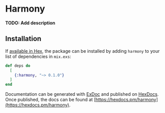 # Harmony

**TODO: Add description**

## Installation

If [available in Hex](https://hex.pm/docs/publish), the package can be installed
by adding `harmony` to your list of dependencies in `mix.exs`:

```elixir
def deps do
  [
    {:harmony, "~> 0.1.0"}
  ]
end
```

Documentation can be generated with [ExDoc](https://github.com/elixir-lang/ex_doc)
and published on [HexDocs](https://hexdocs.pm). Once published, the docs can
be found at [https://hexdocs.pm/harmony](https://hexdocs.pm/harmony).

